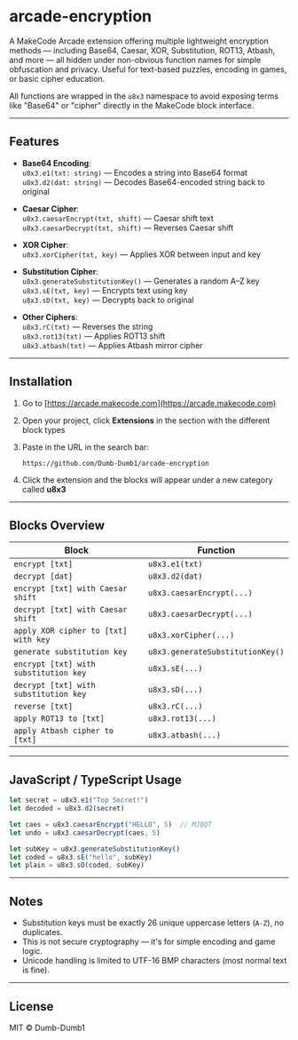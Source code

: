 # arcade-encryption

A MakeCode Arcade extension offering multiple lightweight encryption methods — including Base64, Caesar, XOR, Substitution, ROT13, Atbash, and more — all hidden under non-obvious function names for simple obfuscation and privacy. Useful for text-based puzzles, encoding in games, or basic cipher education.

All functions are wrapped in the `u8x3` namespace to avoid exposing terms like "Base64" or "cipher" directly in the MakeCode block interface.

---

## Features

* **Base64 Encoding**:  
  `u8x3.e1(txt: string)` — Encodes a string into Base64 format  
  `u8x3.d2(dat: string)` — Decodes Base64-encoded string back to original

* **Caesar Cipher**:  
  `u8x3.caesarEncrypt(txt, shift)` — Caesar shift text  
  `u8x3.caesarDecrypt(txt, shift)` — Reverses Caesar shift

* **XOR Cipher**:  
  `u8x3.xorCipher(txt, key)` — Applies XOR between input and key

* **Substitution Cipher**:  
  `u8x3.generateSubstitutionKey()` — Generates a random A–Z key  
  `u8x3.sE(txt, key)` — Encrypts text using key  
  `u8x3.sD(txt, key)` — Decrypts back to original

* **Other Ciphers**:  
  `u8x3.rC(txt)` — Reverses the string  
  `u8x3.rot13(txt)` — Applies ROT13 shift  
  `u8x3.atbash(txt)` — Applies Atbash mirror cipher

---

## Installation

1. Go to [https://arcade.makecode.com](https://arcade.makecode.com)

2. Open your project, click **Extensions** in the section with the different block types

3. Paste in the URL in the search bar:

   ```text
   https://github.com/Dumb-Dumb1/arcade-encryption
   ```

4. Click the extension and the blocks will appear under a new category called **u8x3**

---

## Blocks Overview

| Block                                | Function                   |
|-------------------------------------|----------------------------|
| `encrypt [txt]`                     | `u8x3.e1(txt)`             |
| `decrypt [dat]`                     | `u8x3.d2(dat)`             |
| `encrypt [txt] with Caesar shift`   | `u8x3.caesarEncrypt(...)`  |
| `decrypt [txt] with Caesar shift`   | `u8x3.caesarDecrypt(...)`  |
| `apply XOR cipher to [txt] with key`| `u8x3.xorCipher(...)`      |
| `generate substitution key`         | `u8x3.generateSubstitutionKey()` |
| `encrypt [txt] with substitution key`| `u8x3.sE(...)` |
| `decrypt [txt] with substitution key`| `u8x3.sD(...)` |
| `reverse [txt]`                     | `u8x3.rC(...)`  |
| `apply ROT13 to [txt]`              | `u8x3.rot13(...)`          |
| `apply Atbash cipher to [txt]`      | `u8x3.atbash(...)`         |

---

## JavaScript / TypeScript Usage

```ts
let secret = u8x3.e1("Top Secret!")
let decoded = u8x3.d2(secret)

let caes = u8x3.caesarEncrypt("HELLO", 5)  // MJQQT
let undo = u8x3.caesarDecrypt(caes, 5)

let subKey = u8x3.generateSubstitutionKey()
let coded = u8x3.sE("hello", subKey)
let plain = u8x3.sD(coded, subKey)
```

---

## Notes

- Substitution keys must be exactly 26 unique uppercase letters (`A-Z`), no duplicates.
- This is not secure cryptography — it's for simple encoding and game logic.
- Unicode handling is limited to UTF-16 BMP characters (most normal text is fine).

---

## License

MIT © Dumb-Dumb1
